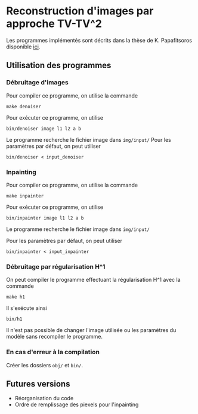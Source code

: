 # Reconstruction d'images par approche TV-TV^2
Les programmes implémentés sont décrits dans la thèse de K. Papafitsoros disponible
[ici](https://www.repository.cam.ac.uk/handle/1810/246692).

## Utilisation des programmes
### Débruitage d'images
Pour compiler ce programme, on utilise la commande

    make denoiser

Pour exécuter ce programme, on utilise

    bin/denoiser image l1 l2 a b

Le programme recherche le fichier image dans `img/input/`
Pour les paramètres par défaut, on peut utiliser

    bin/denoiser < input_denoiser

### Inpainting
Pour compiler ce programme, on utilise la commande

    make inpainter

Pour exécuter ce programme, on utilise

    bin/inpainter image l1 l2 a b

Le programme recherche le fichier image dans `img/input/`

Pour les paramètres par défaut, on peut utiliser

    bin/inpainter < input_inpainter


### Débruitage par régularisation H^1
On peut compiler le programme effectuant la régularisation H^1 avec la commande

    make h1

Il s'exécute ainsi

    bin/h1

Il n'est pas possible de changer l'image utilisée ou les paramètres du modèle
sans recompiler le programme.


### En cas d'erreur à la compilation
Créer les dossiers `obj/` et `bin/`.


## Futures versions
* Réorganisation du code
* Ordre de remplissage des piexels pour l'inpainting
